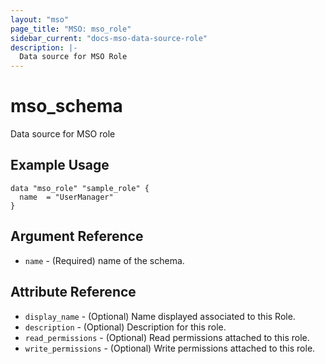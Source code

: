 ```yaml
---
layout: "mso"
page_title: "MSO: mso_role"
sidebar_current: "docs-mso-data-source-role"
description: |-
  Data source for MSO Role
---
```


# mso_schema #

Data source for MSO role  

## Example Usage ##

```hcl
data "mso_role" "sample_role" {
  name  = "UserManager"
}
```

## Argument Reference ##

* `name` - (Required) name of the schema.

## Attribute Reference ##

* `display_name` - (Optional) Name displayed associated to this Role.
* `description` - (Optional) Description for this role.
* `read_permissions` - (Optional) Read permissions attached to this role.
* `write_permissions` - (Optional) Write permissions attached to this role.
